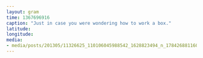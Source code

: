 ```yaml
---
layout: gram
time: 1367696916
caption: "Just in case you were wondering how to work a box."
latitude: 
longitude: 
media:
- media/posts/201305/11326625_110106045988542_1628823494_n_17842688116000351.jpg
---
```

